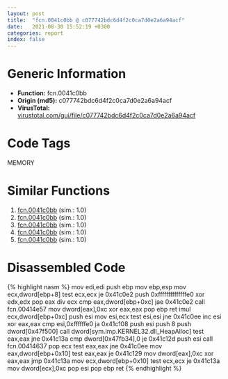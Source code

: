 ```yaml
---
layout: post
title:  "fcn.0041c0bb @ c077742bdc6d4f2c0ca7d0e2a6a94acf"
date:   2021-08-30 15:52:19 +0300
categories: report
index: false
---
```


# Generic Information
- **Function:** fcn.0041c0bb
- **Origin (md5):** c077742bdc6d4f2c0ca7d0e2a6a94acf
- **VirusTotal:** [virustotal.com/gui/file/c077742bdc6d4f2c0ca7d0e2a6a94acf][virustotal_ref]

# Code Tags
<span class="tag" id="MEMORY">MEMORY</span>


# Similar Functions

1. [fcn.0041c0bb][similar_1_ref] (sim.: 1.0)
2. [fcn.0041c0bb][similar_2_ref] (sim.: 1.0)
3. [fcn.0041c0bb][similar_3_ref] (sim.: 1.0)
4. [fcn.0041c0bb][similar_4_ref] (sim.: 1.0)
5. [fcn.0041c0bb][similar_5_ref] (sim.: 1.0)


# Disassembled Code

{% highlight nasm %}
mov edi,edi
push ebp
mov ebp,esp
mov ecx,dword[ebp+8]
test ecx,ecx
je 0x41c0e2
push 0xffffffffffffffe0
xor edx,edx
pop eax
div ecx
cmp eax,dword[ebp+0xc]
jae 0x41c0e2
call fcn.00414e57
mov dword[eax],0xc
xor eax,eax
pop ebp
ret 
imul ecx,dword[ebp+0xc]
push esi
mov esi,ecx
test esi,esi
jne 0x41c0ee
inc esi
xor eax,eax
cmp esi,0xffffffe0
ja 0x41c108
push esi
push 8
push dword[0x47f500]
call dword[sym.imp.KERNEL32.dll_HeapAlloc]
test eax,eax
jne 0x41c13a
cmp dword[0x47fb34],0
je 0x41c12d
push esi
call fcn.00414637
pop ecx
test eax,eax
jne 0x41c0ee
mov eax,dword[ebp+0x10]
test eax,eax
je 0x41c129
mov dword[eax],0xc
xor eax,eax
jmp 0x41c13a
mov ecx,dword[ebp+0x10]
test ecx,ecx
je 0x41c13a
mov dword[ecx],0xc
pop esi
pop ebp
ret 
{% endhighlight %}


[similar_1_ref]: /report/fcn.0041c0bb@505be53c36227b94e2fcc406f247f6e5
[similar_2_ref]: /report/fcn.0041c0bb@19194271be14ff080bcaeeab4e376f0f
[similar_3_ref]: /report/fcn.0041c0bb@4c537a3700803bd0868438c678e579fa
[similar_4_ref]: /report/fcn.0041c0bb@bdd97566e720668726279189e068b6a8
[similar_5_ref]: /report/fcn.0041c0bb@96a869ae624ddb4834a1d5a829f85469
[virustotal_ref]: https://www.virustotal.com/gui/file/c077742bdc6d4f2c0ca7d0e2a6a94acf